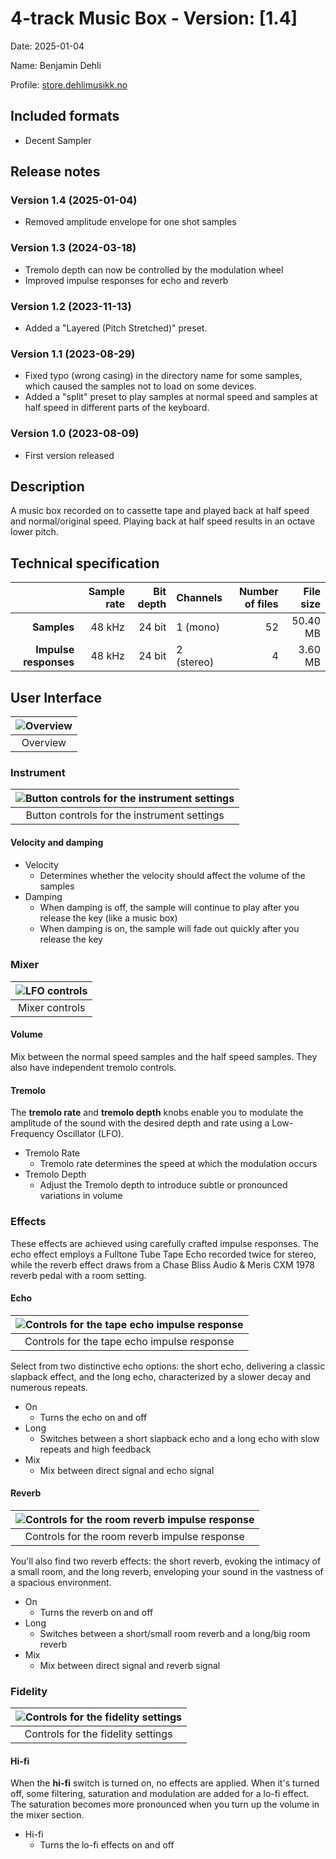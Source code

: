 # 4-track Music Box - Version: [1.4]

Date: 2025-01-04

Name: Benjamin Dehli

Profile: [store.dehlimusikk.no][Gumroad profile]

## Included formats

- Decent Sampler

## Release notes

### Version 1.4 (2025-01-04)

- Removed amplitude envelope for one shot samples

### Version 1.3 (2024-03-18)

- Tremolo depth can now be controlled by the modulation wheel
- Improved impulse responses for echo and reverb

### Version 1.2 (2023-11-13)

- Added a "Layered (Pitch Stretched)" preset.

### Version 1.1 (2023-08-29)

- Fixed typo (wrong casing) in the directory name for some samples, which caused the samples not to load on some devices.
- Added a "split" preset to play samples at normal speed and samples at half speed in different parts of the keyboard.

### Version 1.0 (2023-08-09)

- First version released

## Description

A music box recorded on to cassette tape and played back at half speed and normal/original speed. Playing back at half speed results in an octave lower pitch.

## Technical specification

|                       | Sample rate | Bit depth | Channels   | Number of files | File size |
|----------------------:|------------:|----------:|------------|----------------:|----------:|
|           **Samples** |      48 kHz |    24 bit | 1 (mono)   |              52 |  50.40 MB |
| **Impulse responses** |      48 kHz |    24 bit | 2 (stereo) |               4 |   3.60 MB |

## User Interface

|![Overview](/Screenshots/4-track-music-box.png)|
|:--:|
|Overview|

### Instrument

|![Button controls for the instrument settings](/Screenshots/instrument.png)|
|:--:|
|Button controls for the instrument settings|

#### Velocity and damping

- Velocity
  - Determines whether the velocity should affect the volume of the samples
- Damping
  - When damping is off, the sample will continue to play after you release the key (like a music box)
  - When damping is on, the sample will fade out quickly after you release the key

### Mixer

|![LFO controls](/Screenshots/mixer.png)|
|:--:|
|Mixer controls|

#### Volume

Mix between the normal speed samples and the half speed samples. They also have independent tremolo controls.

#### Tremolo

The **tremolo rate** and **tremolo depth** knobs enable you to modulate the amplitude of the sound with the desired depth and rate using a Low-Frequency Oscillator (LFO).

- Tremolo Rate
  - Tremolo rate determines the speed at which the modulation occurs
- Tremolo Depth
  - Adjust the Tremolo depth to introduce subtle or pronounced variations in volume

### Effects

These effects are achieved using carefully crafted impulse responses. The echo effect employs a Fulltone Tube Tape Echo recorded twice for stereo, while the reverb effect draws from a Chase Bliss Audio & Meris CXM 1978 reverb pedal with a room setting.

#### Echo

|![Controls for the tape echo impulse response](/Screenshots/echo.png)|
|:--:|
|Controls for the tape echo impulse response|

Select from two distinctive echo options: the short echo, delivering a classic slapback effect, and the long echo, characterized by a slower decay and numerous repeats.

- On
  - Turns the echo on and off
- Long
  - Switches between a short slapback echo and a long echo with slow repeats and high feedback
- Mix
  - Mix between direct signal and echo signal

#### Reverb

|![Controls for the room reverb impulse response](/Screenshots/reverb.png)|
|:--:|
|Controls for the room reverb impulse response|

You'll also find two reverb effects: the short reverb, evoking the intimacy of a small room, and the long reverb, enveloping your sound in the vastness of a spacious environment.

- On
  - Turns the reverb on and off
- Long
  - Switches between a short/small room reverb and a long/big room reverb
- Mix
  - Mix between direct signal and reverb signal

### Fidelity

|![Controls for the fidelity settings](/Screenshots/fidelity.png)|
|:--:|
|Controls for the fidelity settings|

#### Hi-fi

When the **hi-fi** switch is turned on, no effects are applied. When it's turned off, some filtering, saturation and modulation are added for a lo-fi effect. The saturation becomes more pronounced when you turn up the volume in the mixer section.

- Hi-fi
  - Turns the lo-fi effects on and off

[Gumroad profile]: https://store.dehlimusikk.no/
